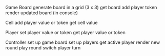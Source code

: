 Game Board
generate board in a grid (3 x 3)
get board
add player token
render updated board (in console)

Cell 
add player value or token
get cell value

Player
set player value or token
get player value or token

Controller
set up game board
set up players
get active player
render new round
play round
switch player turn

